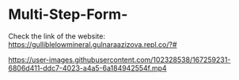 # Multi-Step-Form-

Check the link of the website: https://gulliblelowmineral.gulnaraazizova.repl.co/?# 



https://user-images.githubusercontent.com/102328538/167259231-6806d411-ddc7-4023-a4a5-6a184942554f.mp4 
